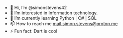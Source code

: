 - 👋 Hi, I’m @simonstevens42
- 👀 I’m interested in Information technology.
- 🌱 I’m currently learning Python | C# | SQL
- 📫 How to reach me mail.simon.stevens@proton.me
- ⚡ Fun fact: Dart is cool

<!---
simonstevens42/simonstevens42 is a ✨ special ✨ repository because its `README.md` (this file) appears on your GitHub profile.
You can click the Preview link to take a look at your changes.
--->
